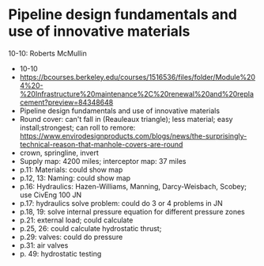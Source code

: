 # Pipeline design fundamentals and use of innovative materials
10-10: Roberts McMullin
- 10-10
- https://bcourses.berkeley.edu/courses/1516536/files/folder/Module%204%20-%20Infrastructure%20maintenance%2C%20renewal%20and%20replacement?preview=84348648
- Pipeline design fundamentals and use of innovative materials
- Round cover: can't fall in (Reauleaux triangle); less material; easy install;strongest; can roll to remore: https://www.envirodesignproducts.com/blogs/news/the-surprisingly-technical-reason-that-manhole-covers-are-round
- crown, springline, invert
- Supply map: 4200 miles; interceptor map: 37 miles
- p.11: Materials: could show map
- p.12, 13: Naming: could show map
- p.16: Hydraulics: Hazen-Williams, Manning, Darcy-Weisbach, Scobey; use CivEng 100 JN
- p.17: hydraulics solve problem: could do 3 or 4 problems in JN
- p.18, 19: solve internal pressure equation for different pressure zones
- p.21: external load; could calculate
- p.25, 26: could calculate hydrostatic thrust; 
- p.29: valves: could do pressure
- p.31: air valves
- p. 49: hydrostatic testing